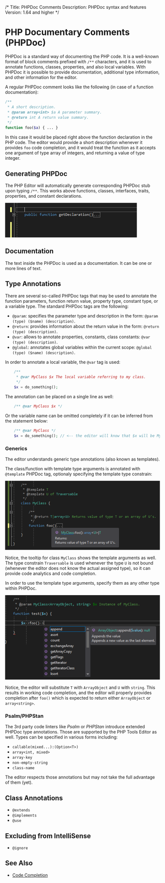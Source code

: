 /*
Title: PHPDoc Comments
Description: PHPDoc syntax and features
Version: 1.64 and higher
*/

# PHP Documentary Comments (PHPDoc)

PHPDoc is a standard way of documenting the PHP code. It is a well-known format of block comments prefixed with `/**` characters, and it is used to annotate functions, classes, properties, and also local variables. With PHPDoc it is possible to provide documentation, additional type information, and other information for the editor.

A regular PHPDoc comment looks like the following (in case of a function documentation):

```php
/**
 * A short description.
 * @param array<int> $a A parameter summary.
 * @return int A return value summary.
 */
function foo($a) { ... }
```

In this case it would be placed right above the function declaration in the PHP code. The editor would provide a short description whenever it provides `foo` code completion, and it would treat the function as it accepts one argument of type array of integers, and returning a value of type integer.

## Generating PHPDoc

The PHP Editor will automatically generate corresponding PHPDoc stub upon typing `/**`. This works above functions, classes, interfaces, traits, properties, and constant declarations.

![generating phpdoc](imgs/phpdoc-generate.gif)

## Documentation

The text inside the PHPDoc is used as a documentation. It can be one or more lines of text.

## Type Annotations

There are several so-called PHPDoc tags that may be used to annotate the function parameters, function return value, property type, constant type, or a variable type. The standard PHPDoc tags are the following:

- `@param`: specifies the parameter type and description in the form: `@param (type) ($name) (description)`.
- `@return`: provides information about the return value in the form: `@return (type) (description)`.
- `@var`: allows to annotate properties, constants, class constants: `@var (type) (description)`.
- `@global`: annotates global variables within the current scope: `@global (type) ($name) (description)`.

In order to annotate a local variable, the `@var` tag is used:

```php
    /**
     * @var MyClass $x The local variable referring to my class.
     */
    $x = do_something();
```

The annotation can be placed on a single line as well:

```php
    /** @var MyClass $x */
```

Or the variable name can be omitted completely if it can be inferred from the statement below:

```php
    /** @var MyClass */
    $x = do_something(); // <-- the editor will know that $x will be MyClass.
```

### Generics

The editor understands generic type annotations (also known as templates).

The class/function with template type arguments is annotated with `@template` PHPDoc tag, optionaly specifying the template type constrain:

![templated class annotation](imgs/phpdoc-template.png)

Notice, the tooltip for class `MyClass` shows the template arguments as well. The type constrain `Traversable` is used whenever the type `U` is not bound (whenever the editor does not know the actual assigned type), so it can provide code analytics and code completion.

In order to use the template type arguments, specify them as any other type within PHPDoc.

![php generic instance](imgs/phpdoc-generic-instance.png)

Notice, the editor will substitute `T` with `ArrayObject` and `U` with `string`. This results in working code completion, and the editor will properly provides completion after `foo()` which is expected to return either `ArrayObject` or `array<string>`.

### Psalm/PHPStan

The 3rd party code linters like *Psalm* or *PHPStan* introduce extended PHPDoc type annotations. Those are supported by the PHP Tools Editor as well. Types can be specified in various forms including:

- `callable(mixed...):(Option<T>)`
- `array<int, mixed>`
- `array-key`
- `non-empty-string`
- `class-name`

The editor respects those annotations but may not take the full advantage of them (yet).

## Class Annotations

- `@extends`
- `@implements`
- `@use`

## Excluding from IntelliSense

- `@ignore`

## See Also

- [Code Completion](code-completion)
